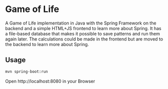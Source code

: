 
# Game of Life

A Game of Life implementation in Java with the Spring Framework on the backend and a simple HTML+JS frontend to learn more about Spring. It has a file-based database that makes it possible to save patterns and run them again later. The calculations could be made in the frontend but are moved to the backend to learn more about Spring.


## Usage

```sh
mvn spring-boot:run
```

Open http://localhost:8080 in your Browser

